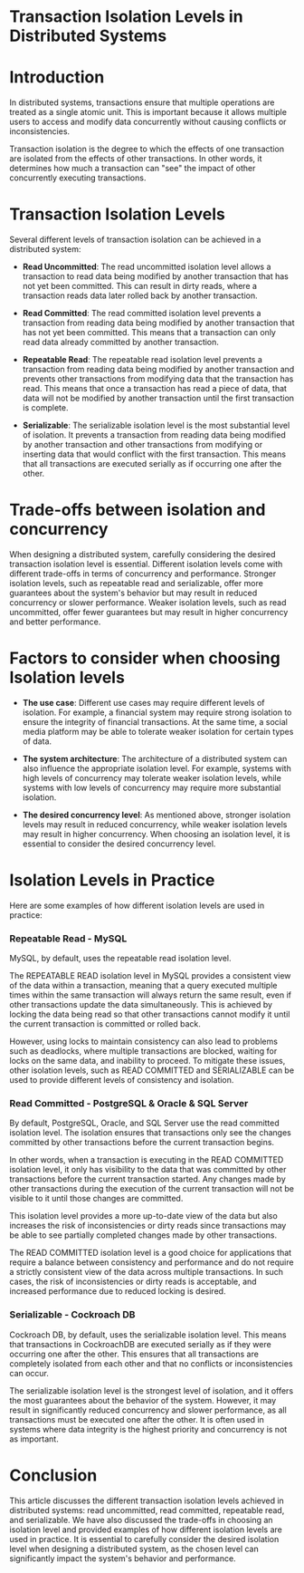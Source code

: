 # Transaction Isolation Levels in Distributed Systems

# Introduction

In distributed systems, transactions ensure that multiple operations are treated as a single atomic unit. This is important because it allows multiple users to access and modify data concurrently without causing conflicts or inconsistencies.

Transaction isolation is the degree to which the effects of one transaction are isolated from the effects of other transactions. In other words, it determines how much a transaction can "see" the impact of other concurrently executing transactions.

# Transaction Isolation Levels

Several different levels of transaction isolation can be achieved in a distributed system:

* **Read Uncommitted**: The read uncommitted isolation level allows a transaction to read data being modified by another transaction that has not yet been committed. This can result in dirty reads, where a transaction reads data later rolled back by another transaction.
    
* **Read Committed**: The read committed isolation level prevents a transaction from reading data being modified by another transaction that has not yet been committed. This means that a transaction can only read data already committed by another transaction.
    
* **Repeatable Read**: The repeatable read isolation level prevents a transaction from reading data being modified by another transaction and prevents other transactions from modifying data that the transaction has read. This means that once a transaction has read a piece of data, that data will not be modified by another transaction until the first transaction is complete.
    
* **Serializable**: The serializable isolation level is the most substantial level of isolation. It prevents a transaction from reading data being modified by another transaction and other transactions from modifying or inserting data that would conflict with the first transaction. This means that all transactions are executed serially as if occurring one after the other.
    

# Trade-offs between isolation and concurrency

When designing a distributed system, carefully considering the desired transaction isolation level is essential. Different isolation levels come with different trade-offs in terms of concurrency and performance. Stronger isolation levels, such as repeatable read and serializable, offer more guarantees about the system's behavior but may result in reduced concurrency or slower performance. Weaker isolation levels, such as read uncommitted, offer fewer guarantees but may result in higher concurrency and better performance.

# Factors to consider when choosing Isolation levels

* **The use case**: Different use cases may require different levels of isolation. For example, a financial system may require strong isolation to ensure the integrity of financial transactions. At the same time, a social media platform may be able to tolerate weaker isolation for certain types of data.
    
* **The system architecture**: The architecture of a distributed system can also influence the appropriate isolation level. For example, systems with high levels of concurrency may tolerate weaker isolation levels, while systems with low levels of concurrency may require more substantial isolation.
    
* **The desired concurrency level**: As mentioned above, stronger isolation levels may result in reduced concurrency, while weaker isolation levels may result in higher concurrency. When choosing an isolation level, it is essential to consider the desired concurrency level.
    

# Isolation Levels in Practice

Here are some examples of how different isolation levels are used in practice:

### **Repeatable Read - MySQL**

MySQL, by default, uses the repeatable read isolation level.

The REPEATABLE READ isolation level in MySQL provides a consistent view of the data within a transaction, meaning that a query executed multiple times within the same transaction will always return the same result, even if other transactions update the data simultaneously. This is achieved by locking the data being read so that other transactions cannot modify it until the current transaction is committed or rolled back.

However, using locks to maintain consistency can also lead to problems such as deadlocks, where multiple transactions are blocked, waiting for locks on the same data, and inability to proceed. To mitigate these issues, other isolation levels, such as READ COMMITTED and SERIALIZABLE can be used to provide different levels of consistency and isolation.

### **Read Committed - PostgreSQL & Oracle & SQL Server**

By default, PostgreSQL, Oracle, and SQL Server use the read committed isolation level. The isolation ensures that transactions only see the changes committed by other transactions before the current transaction begins.

In other words, when a transaction is executing in the READ COMMITTED isolation level, it only has visibility to the data that was committed by other transactions before the current transaction started. Any changes made by other transactions during the execution of the current transaction will not be visible to it until those changes are committed.

This isolation level provides a more up-to-date view of the data but also increases the risk of inconsistencies or dirty reads since transactions may be able to see partially completed changes made by other transactions.

The READ COMMITTED isolation level is a good choice for applications that require a balance between consistency and performance and do not require a strictly consistent view of the data across multiple transactions. In such cases, the risk of inconsistencies or dirty reads is acceptable, and increased performance due to reduced locking is desired.

### **Serializable -** Cockroach DB

Cockroach DB, by default, uses the serializable isolation level. This means that transactions in CockroachDB are executed serially as if they were occurring one after the other. This ensures that all transactions are completely isolated from each other and that no conflicts or inconsistencies can occur.

The serializable isolation level is the strongest level of isolation, and it offers the most guarantees about the behavior of the system. However, it may result in significantly reduced concurrency and slower performance, as all transactions must be executed one after the other. It is often used in systems where data integrity is the highest priority and concurrency is not as important.

# Conclusion

This article discusses the different transaction isolation levels achieved in distributed systems: read uncommitted, read committed, repeatable read, and serializable. We have also discussed the trade-offs in choosing an isolation level and provided examples of how different isolation levels are used in practice. It is essential to carefully consider the desired isolation level when designing a distributed system, as the chosen level can significantly impact the system's behavior and performance.
